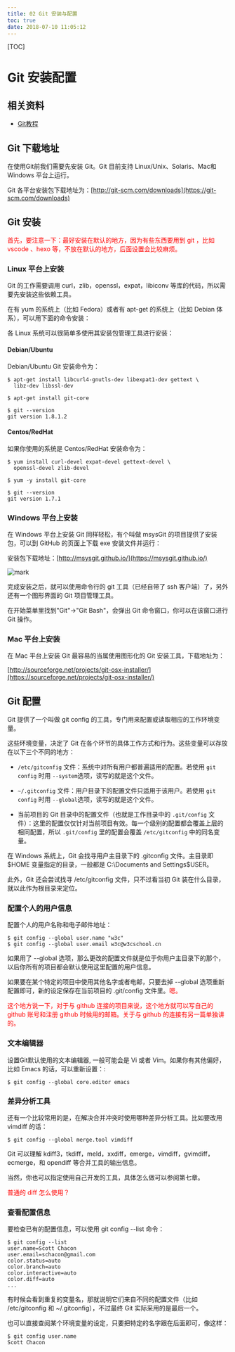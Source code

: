```yaml
---
title: 02 Git 安装与配置
toc: true
date: 2018-07-10 11:05:12
---
```


[TOC]


# Git 安装配置

## 相关资料

- [Git教程](https://www.w3cschool.cn/git/)


## Git 下载地址


在使用Git前我们需要先安装 Git。Git 目前支持 Linux/Unix、Solaris、Mac和 Windows 平台上运行。

Git 各平台安装包下载地址为：[http://git-scm.com/downloads](https://git-scm.com/downloads)


## Git 安装

<span style="color:red;">首先，要注意一下：最好安装在默认的地方，因为有些东西要用到 git ，比如 vscode 、hexo 等，不放在默认的地方，后面设置会比较麻烦。</span>

### Linux 平台上安装


Git 的工作需要调用 curl，zlib，openssl，expat，libiconv 等库的代码，所以需要先安装这些依赖工具。

在有 yum 的系统上（比如 Fedora）或者有 apt-get 的系统上（比如 Debian 体系），可以用下面的命令安装：

各 Linux 系统可以很简单多使用其安装包管理工具进行安装：


#### Debian/Ubuntu

Debian/Ubuntu Git 安装命令为：

```
$ apt-get install libcurl4-gnutls-dev libexpat1-dev gettext \
  libz-dev libssl-dev

$ apt-get install git-core

$ git --version
git version 1.8.1.2
```




#### Centos/RedHat


如果你使用的系统是 Centos/RedHat 安装命令为：

```
$ yum install curl-devel expat-devel gettext-devel \
  openssl-devel zlib-devel

$ yum -y install git-core

$ git --version
git version 1.7.1
```





### Windows 平台上安装


在 Windows 平台上安装 Git 同样轻松，有个叫做 msysGit 的项目提供了安装包，可以到 GitHub 的页面上下载 exe 安装文件并运行：

安装包下载地址：[http://msysgit.github.io/](https://msysgit.github.io/)

![mark](http://pacdb2bfr.bkt.clouddn.com/blog/image/180709/8GkbiLJ1DD.png?imageslim)


完成安装之后，就可以使用命令行的 git 工具（已经自带了 ssh 客户端）了，另外还有一个图形界面的 Git 项目管理工具。

在开始菜单里找到"Git"->"Git Bash"，会弹出 Git 命令窗口，你可以在该窗口进行 Git 操作。


### Mac 平台上安装


在 Mac 平台上安装 Git 最容易的当属使用图形化的 Git 安装工具，下载地址为：

[http://sourceforge.net/projects/git-osx-installer/](https://sourceforge.net/projects/git-osx-installer/)




## Git 配置


Git 提供了一个叫做 git config 的工具，专门用来配置或读取相应的工作环境变量。

这些环境变量，决定了 Git 在各个环节的具体工作方式和行为。这些变量可以存放在以下三个不同的地方：

  - `/etc/gitconfig` 文件：系统中对所有用户都普遍适用的配置。若使用 `git config` 时用 `--system`选项，读写的就是这个文件。

  - `~/.gitconfig` 文件：用户目录下的配置文件只适用于该用户。若使用 `git config` 时用 `--global`选项，读写的就是这个文件。

  - 当前项目的 Git 目录中的配置文件（也就是工作目录中的 `.git/config` 文件）：这里的配置仅仅针对当前项目有效。每一个级别的配置都会覆盖上层的相同配置，所以 `.git/config` 里的配置会覆盖 `/etc/gitconfig` 中的同名变量。


在 Windows 系统上，Git 会找寻用户主目录下的 .gitconfig 文件。主目录即 $HOME 变量指定的目录，一般都是 C:\Documents and Settings\$USER。

此外，Git 还会尝试找寻 /etc/gitconfig 文件，只不过看当初 Git 装在什么目录，就以此作为根目录来定位。


### 配置个人的用户信息


配置个人的用户名称和电子邮件地址：

```
$ git config --global user.name "w3c"
$ git config --global user.email w3c@w3cschool.cn
```

如果用了 --global 选项，那么更改的配置文件就是位于你用户主目录下的那个，以后你所有的项目都会默认使用这里配置的用户信息。

如果要在某个特定的项目中使用其他名字或者电邮，只要去掉 --global 选项重新配置即可，新的设定保存在当前项目的 .git/config 文件里。<span style="color:red;">嗯。</span>

<span style="color:red;">这个地方说一下，对于与 github 连接的项目来说，这个地方就可以写自己的 github 账号和注册 github 时候用的邮箱。关于与 github 的连接有另一篇单独讲的。</span>

### 文本编辑器


设置Git默认使用的文本编辑器, 一般可能会是 Vi 或者 Vim。如果你有其他偏好，比如 Emacs 的话，可以重新设置：:

```
$ git config --global core.editor emacs
```


### 差异分析工具

还有一个比较常用的是，在解决合并冲突时使用哪种差异分析工具。比如要改用 vimdiff 的话：

```
$ git config --global merge.tool vimdiff
```

Git 可以理解 kdiff3，tkdiff，meld，xxdiff，emerge，vimdiff，gvimdiff，ecmerge，和 opendiff 等合并工具的输出信息。

当然，你也可以指定使用自己开发的工具，具体怎么做可以参阅第七章。

<span style="color:red;">普通的 diff 怎么使用？</span>

### 查看配置信息

要检查已有的配置信息，可以使用 git config --list 命令：


```
$ git config --list
user.name=Scott Chacon
user.email=schacon@gmail.com
color.status=auto
color.branch=auto
color.interactive=auto
color.diff=auto
...
```

有时候会看到重复的变量名，那就说明它们来自不同的配置文件（比如 /etc/gitconfig 和 ~/.gitconfig），不过最终 Git 实际采用的是最后一个。

也可以直接查阅某个环境变量的设定，只要把特定的名字跟在后面即可，像这样：

```
$ git config user.name
Scott Chacon
```
